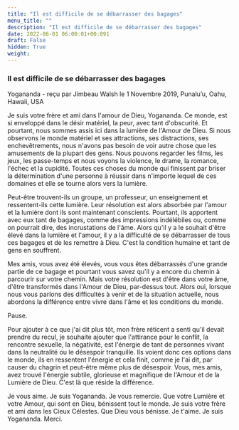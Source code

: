 ```yaml
---
title: "Il est difficile de se débarrasser des bagages"
menu_title: ""
description: "Il est difficile de se débarrasser des bagages"
date: 2022-06-01 06:00:01+00:891
draft: False
hidden: True
weight:
---
```

### Il est difficile de se débarrasser des bagages

Yogananda - reçu par Jimbeau Walsh le 1 Novembre 2019, Punalu’u, Oahu, Hawaii, USA

Je suis votre frère et ami dans l'amour de Dieu, Yogananda. Ce monde, est si enveloppé dans le désir matériel, la peur, avec tant d'obscurité. Et pourtant, nous sommes assis ici dans la lumière de l'Amour de Dieu. Si nous observons le monde matériel et ses attractions, ses distractions, ses enchevêtrements, nous n'avons pas besoin de voir autre chose que les amusements de la plupart des gens. Nous pouvons regarder les films, les jeux, les passe-temps et nous voyons la violence, le drame, la romance, l'échec et la cupidité. Toutes ces choses du monde qui finissent par briser la détermination d'une personne à réussir dans n'importe lequel de ces domaines et elle se tourne alors vers la lumière.

Peut-être trouvent-ils un groupe, un professeur, un enseignement et ressentent-ils cette lumière. Leur résolution est alors absorbée par l'amour et la lumière dont ils sont maintenant conscients. Pourtant, ils apportent avec eux tant de bagages, comme des impressions indélébiles ou, comme on pourrait dire, des incrustations de l'âme. Alors qu'il y a le souhait d'être élevé dans la lumière et l'amour, il y a la difficulté de se débarrasser de tous ces bagages et de les remettre à Dieu. C'est la condition humaine et tant de gens en souffrent.

Mes amis, vous avez été élevés, vous vous êtes débarrassés d'une grande partie de ce bagage et pourtant vous savez qu'il y a encore du chemin à parcourir sur votre chemin. Mais votre résolution est d'être dans votre âme, d'être transformés dans l'Amour de Dieu, par-dessus tout. Alors oui, lorsque nous vous parlons des difficultés à venir et de la situation actuelle, nous abordons la différence entre vivre dans l'âme et les conditions du monde.

Pause.

Pour ajouter à ce que j'ai dit plus tôt, mon frère réticent a senti qu'il devait prendre du recul, je souhaite ajouter que l'attirance pour le conflit, la rencontre sexuelle, la négativité, est l'énergie de tant de personnes vivant dans la neutralité ou le désespoir tranquille. Ils voient donc ces options dans le monde, ils en ressentent l'énergie et cela finit, comme je l'ai dit, par causer du chagrin et peut-être même plus de désespoir. Vous, mes amis, avez trouvé l'énergie subtile, glorieuse et magnifique de l'Amour et de la Lumière de Dieu. C'est là que réside la différence.

Je vous aime. Je suis Yogananda. Je vous remercie. Que votre Lumière et votre Amour, qui sont en Dieu, bénissent tout le monde. Je suis votre frère et ami dans les Cieux Célestes. Que Dieu vous bénisse. Je t'aime. Je suis Yogananda. Merci.



